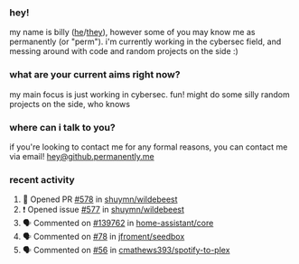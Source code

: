 ### hey!
my name is billy ([he](https://en.pronouns.page/he/him)/[they](https://en.pronouns.page/they/them)), however some of you may know me as permanently (or "perm"). i'm currently working in the cybersec field, and messing around with code and random projects on the side :)

### what are your current aims right now?
my main focus is just working in cybersec. fun!
might do some silly random projects on the side, who knows

### where can i talk to you?
if you're looking to contact me for any formal reasons, you can contact me via email! [hey@github.permanently.me](mailto:hey@github.permanently.me)

### recent activity
<!--START_SECTION:activity-->
1. 💪 Opened PR [#578](https://github.com/shuymn/wildebeest/pull/578) in [shuymn/wildebeest](https://github.com/shuymn/wildebeest)
2. ❗ Opened issue [#577](https://github.com/shuymn/wildebeest/issues/577) in [shuymn/wildebeest](https://github.com/shuymn/wildebeest)
3. 🗣 Commented on [#139762](https://github.com/home-assistant/core/issues/139762#issuecomment-2999494994) in [home-assistant/core](https://github.com/home-assistant/core)
4. 🗣 Commented on [#78](https://github.com/jfroment/seedbox/pull/78#issuecomment-2924899858) in [jfroment/seedbox](https://github.com/jfroment/seedbox)
5. 🗣 Commented on [#56](https://github.com/cmathews393/spotify-to-plex/issues/56#issuecomment-2923549754) in [cmathews393/spotify-to-plex](https://github.com/cmathews393/spotify-to-plex)
<!--END_SECTION:activity-->
